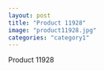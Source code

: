 ```yaml
---
layout: post
title: "Product 11928"
image: "product11928.jpg"
categories: "category1"
---
```

Product 11928
